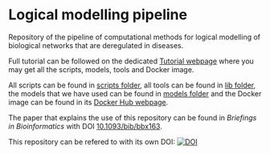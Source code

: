 # Logical modelling pipeline
Repository of the pipeline of computational methods for logical modelling of biological networks that are deregulated in diseases.

Full tutorial can be followed on the dedicated [Tutorial webpage](https://github.com/sysbio-curie/Logical_modelling_pipeline/blob/master/doc/Tutorial_Cohen.md) where you may get all the scripts, models, tools and Docker image.

All scripts can be found in [scripts folder](https://github.com/sysbio-curie/Logical_modelling_pipeline/tree/master/scripts), all tools can be found in [lib folder](https://github.com/sysbio-curie/Logical_modelling_pipeline/tree/master/lib), the models that we have used can be found in [models folder](https://github.com/sysbio-curie/Logical_modelling_pipeline/tree/master/models) and the Docker image can be found in its [Docker Hub webpage](https://hub.docker.com/r/arnaumontagud/logical_modelling_pipeline/).

The paper that explains the use of this repository can be found in *Briefings in Bioinformatics* with DOI [10.1093/bib/bbx163](https://doi.org/10.1093/bib/bbx163).

This repository can be refered to with its own DOI: [![DOI](https://zenodo.org/badge/111694879.svg)](https://zenodo.org/badge/latestdoi/111694879)

